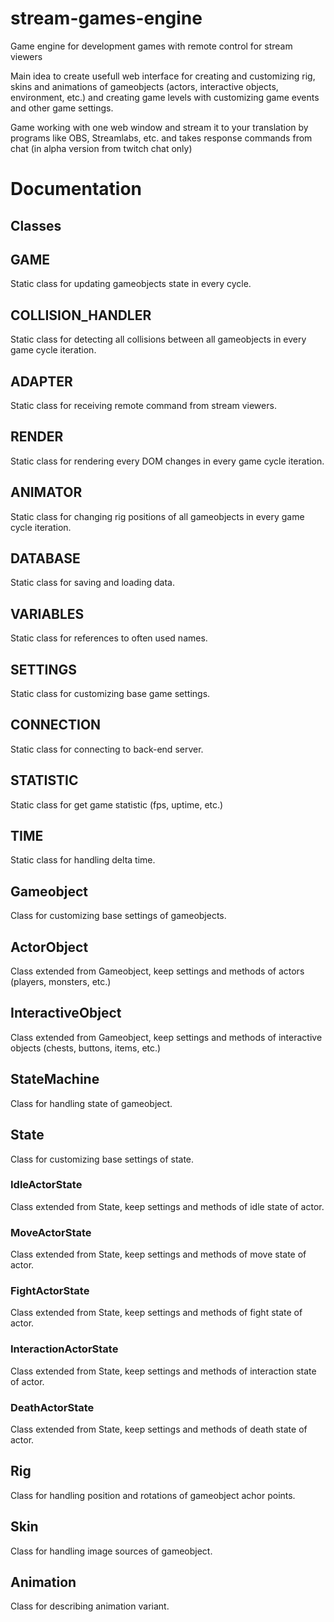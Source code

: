 # stream-games-engine
Game engine for development games with remote control for stream viewers

Main idea to create usefull web interface for creating and customizing rig, skins and animations of gameobjects (actors, interactive objects, environment, etc.) and creating game levels with customizing game events and other game settings.

Game working with one web window and stream it to your translation by programs like OBS, Streamlabs, etc. and takes response commands from chat (in alpha version from twitch chat only)

# Documentation

## Classes

## GAME
Static class for updating gameobjects state in every cycle.
## COLLISION_HANDLER
Static class for detecting all collisions between all gameobjects in every game cycle iteration. 
## ADAPTER
Static class for receiving remote command from stream viewers.
## RENDER
Static class for rendering every DOM changes in every game cycle iteration.
## ANIMATOR
Static class for changing rig positions of all gameobjects in every game cycle iteration.
## DATABASE
Static class for saving and loading data. 
## VARIABLES
Static class for references to often used names.
## SETTINGS
Static class for customizing base game settings.
## CONNECTION
Static class for connecting to back-end server.
## STATISTIC
Static class for get game statistic (fps, uptime, etc.)
## TIME
Static class for handling delta time.

## Gameobject
Class for customizing base settings of gameobjects.
## ActorObject
Class extended from Gameobject, keep settings and methods of actors (players, monsters, etc.)
## InteractiveObject
Class extended from Gameobject, keep settings and methods of interactive objects (chests, buttons, items, etc.)
## StateMachine
Class for handling state of gameobject.
## State
Class for customizing base settings of state.
### IdleActorState
Class extended from State, keep settings and methods of idle state of actor.
### MoveActorState
Class extended from State, keep settings and methods of move state of actor.
### FightActorState
Class extended from State, keep settings and methods of fight state of actor.
### InteractionActorState
Class extended from State, keep settings and methods of interaction state of actor.
### DeathActorState
Class extended from State, keep settings and methods of death state of actor.
## Rig
Class for handling position and rotations of gameobject achor points. 
## Skin
Class for handling image sources of gameobject.
## Animation
Class for describing animation variant.




